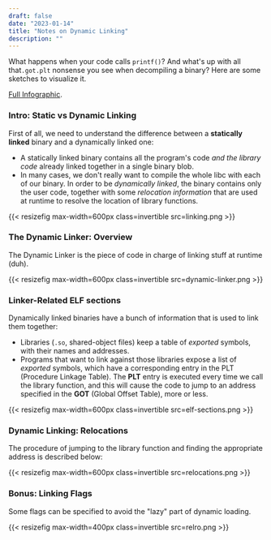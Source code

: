 ```yaml
---
draft: false
date: "2023-01-14"
title: "Notes on Dynamic Linking"
description: ""
---
```


What happens when your code calls `printf()`? And what's up with all that`.got.plt` nonsense you see when decompiling a binary? Here are some sketches to visualize it.

[Full Infographic](dynamic-linking.png).
<!--These sketches are mainly inspired by [How the ELF ruined the Christmas](https://www.usenix.org/system/files/conference/usenixsecurity15/sec15-paper-di-frederico.pdf). -->

### Intro: Static vs Dynamic Linking

First of all, we need to understand the difference between a **statically linked** binary and a dynamically linked one:

- A statically linked binary contains all the program's code _and the library code_ already linked together in a single binary blob.
- In many cases, we don't really want to compile the whole libc with each of our binary. In order to be _dynamically linked_, the binary contains only the user code, together with some _relocation information_ that are used at runtime to resolve the location of library functions.

{{< resizefig max-width=600px class=invertible src=linking.png >}}

### The Dynamic Linker: Overview

The Dynamic Linker is the piece of code in charge of linking stuff at runtime (duh).

{{< resizefig max-width=600px class=invertible src=dynamic-linker.png >}}

### Linker-Related ELF sections

Dynamically linked binaries have a bunch of information that is used to link them together:
- Libraries (`.so`, shared-object files) keep a table of _exported_ symbols, with their names and addresses.
- Programs that want to link against those libraries expose a list of _exported_ symbols, which have a corresponding entry in the PLT (Procedure Linkage Table). The **PLT** entry is executed every time we call the library function, and this will cause the code to jump to an address specified in the **GOT** (Global Offset Table), more or less.


{{< resizefig max-width=600px class=invertible src=elf-sections.png >}}

### Dynamic Linking: Relocations

The procedure of jumping to the library function and finding the appropriate address is described below:

{{< resizefig max-width=600px class=invertible src=relocations.png >}}

### Bonus: Linking Flags

Some flags can be specified to avoid the "lazy" part of dynamic loading.

{{< resizefig max-width=400px class=invertible src=relro.png >}}
